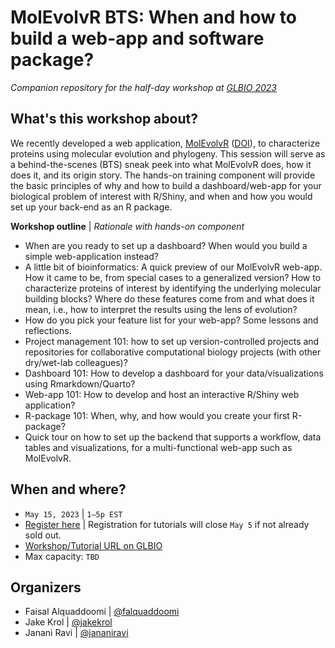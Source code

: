 # MolEvolvR BTS: When and how to build a web-app and software package?
_Companion repository for the half-day workshop at [GLBIO 2023](https://www.iscb.org/glbio2023-programme/workshops-tutorials)_

## What's this workshop about?
We recently developed a web application, [MolEvolvR](http://jravilab.org/molevolvr) ([DOI](https://doi.org/10.1101/2022.02.18.461833)), to characterize proteins using molecular evolution and phylogeny. This session will serve as a behind-the-scenes (BTS) sneak peek into what MolEvolvR does, how it does it, and its origin story. The hands-on training component will provide the basic principles of why and how to build a dashboard/web-app for your biological problem of interest with R/Shiny, and when and how you would set up your back-end as an R package.

**Workshop outline** | _Rationale with hands-on component_

- When are you ready to set up a dashboard? When would you build a simple web-application instead?
- A little bit of bioinformatics: A quick preview of our MolEvolvR web-app. How it came to be, from special cases to a generalized version? How to characterize proteins of interest by identifying the underlying molecular building blocks? Where do these features come from and what does it mean, i.e., how to interpret the results using the lens of evolution?
- How do you pick your feature list for your web-app? Some lessons and reflections.
- Project management 101: how to set up version-controlled projects and repositories for collaborative computational biology projects (with other dry/wet-lab colleagues)?
- Dashboard 101: How to develop a dashboard for your data/visualizations using Rmarkdown/Quarto?
- Web-app 101: How to develop and host an interactive R/Shiny web application?
- R-package 101: When, why, and how would you create your first R-package?
- Quick tour on how to set up the backend that supports a workflow, data tables and visualizations, for a multi-functional web-app such as MolEvolvR.

## When and where?
- `May 15, 2023` | `1–5p EST`
- [Register here](https://www.iscb.org/glbio2023-register) | Registration for tutorials will close `May 5` if not already sold out. 
- [Workshop/Tutorial URL on GLBIO](https://www.iscb.org/glbio2023-programme/workshops-tutorials)
- Max capacity: `TBD`

## Organizers
- Faisal Alquaddoomi | [@falquaddoomi](//github.com/falquaddoomi)
- Jake Krol | [@jakekrol](//github.com/jakekrol)
- Janani Ravi | [@jananiravi](//github.com/jananiravi)

